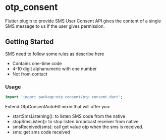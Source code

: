 # otp_consent

Flutter plugin to provide SMS User Consent API gives the content of a single SMS message to us if the user gives permission.

## Getting Started

SMS need to follow some rules as describe here
- Contains one-time code
- 4-10 digit alphanumeric with one number
- Not from contact

### Usage

```dart
import 'import package:otp_consent/otp_consent.dart';
```
Extend OtpConsentAutoFill mixin that will offer you:
- startSmsListening(): to listen SMS code from the native
- stopSmsListen(): to stop listen broadcast receiver from native
- smsReceived(sms): call get value otp when the sms is received. 
- sms: get sms code received

